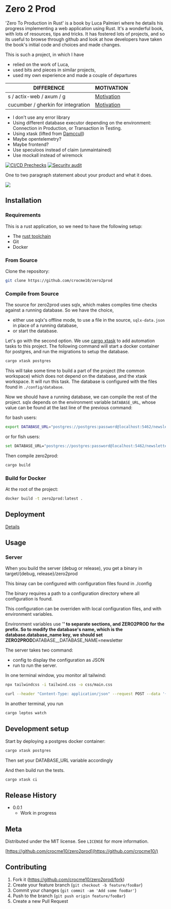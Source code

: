# Zero 2 Prod

'Zero To Production in Rust' is a book by Luca Palmieri where he details his
progress implementing a web application using Rust. It's a wonderful book, with
lots of resources, tips and tricks. It has fostered lots of projects, and so its
useful to browse through github and look at how developers have taken the book's
initial code and choices and made changes.

This is such a project, in which I have
- relied on the work of Luca,
- used bits and pieces in similar projects,
- used my own experience and made a couple of departures


| DIFFERENCE                         | MOTIVATION                                 |
|------------------------------------|--------------------------------------------|
| s / actix-web / axum / g           | [Motivation](/documentation/webserver.md)  |
| cucumber / gherkin for integration | [Motivation](/documentation/cucumber.md)   |

- I don't use any error library
- Using different database executor depending on the environment: Connection in
  Production, or Transaction in Testing.
- Using xtask (lifted from [Damccull](https://github.com/damccull/zero2prod.git))
- Maybe opentelemetry?
- Maybe frontend?
- Use speculoos instead of claim (unmaintained)
- Use mockall instead of wiremock

[![CI/CD Prechecks](https://github.com/crocme10/zero2prod/actions/workflows/general.yml/badge.svg)](https://github.com/crocme10/zero2prod/actions/workflows/general.yml)
[![Security audit](https://github.com/crocme10/zero2prod/actions/workflows/audit.yml/badge.svg)](https://github.com/crocme10/zero2prod/actions/workflows/audit.yml)

One to two paragraph statement about your product and what it does.

![](header.png)

## Installation

### Requirements

This is a rust application, so we need to have the following setup:

- The [rust toolchain](https://www.rust-lang.org/tools/install)
- Git
- Docker

### From Source

Clone the repository:

```sh
git clone https://github.com/crocme10/zero2prod
```

### Compile from Source

The source for zero2prod uses sqlx, which makes compiles time checks against a
running database. So we have the choice,

- either use sqlx's offline mode, to use a file in the source, `sqlx-data.json`
  in place of a running database,
- or start the database.

Let's go with the second option. We use
[cargo xtask](https://github.com/matklad/cargo-xtask) to add automation tasks to
this project. The following command will start a docker container for postgres,
and run the migrations to setup the database.

```sh
cargo xtask postgres
```

This will take some time to build a part of the project (the common workspace)
which does not depend on the database, and the xtask workspace. It will run this
task. The database is configured with the files found in `./config/database`.

Now we should have a running database, we can compile the rest of the project.
sqlx depends on the environment variable `DATABASE_URL`, whose value can be
found at the last line of the previous command:

for bash users:

```sh
export DATABASE_URL="postgres://postgres:password@localhost:5462/newsletter"
```

or for fish users:

```sh
set DATABASE_URL="postgres://postgres:password@localhost:5462/newsletter"
```

Then compile zero2prod:

```sh
cargo build
```

### Build for Docker

At the root of the project:

```sh
docker build -t zero2prod:latest .
```

## Deployment

[Details](/documentations/deployment.md)

## Usage

### Server

When you build the server (debug or release), you get a binary in target/{debug,
release}/zero2prod

This binay can be configured with configuration files found in ./config

The binary requires a path to a configuration directory where all configuration
is found.

This configuration can be overriden with local configuration files, and with
environment variables.

Environment variables use '**' to separate sections, and ZERO2PROD for the
prefix. So to modify the database's name, which is the database.database_name
key, we should set ZERO2PROD**DATABASE\_\_DATABASE_NAME=newsletter

The server takes two command:

- config to display the configuration as JSON
- run to run the server.

In one terminal window, you monitor all tailwind:

```sh
npx tailwindcss -i tailwind.css -o css/main.css
```

```sh
curl --header "Content-Type: application/json" --request POST --data '{"username": "alice", "email": "alice@acme.inc"}' http://localhost:8082/subscriptions
```

In another terminal, you run

```sh
cargo leptos watch
```

## Development setup

Start by deploying a postgres docker container:

```sh
cargo xtask postgres
```

Then set your DATABASE_URL variable accordingly

And then build run the tests.

```sh
cargo xtask ci

```

## Release History

- 0.0.1
  - Work in progress

## Meta

Distributed under the MIT license. See `LICENSE` for more information.

[https://github.com/crocme10/zero2prod](https://github.com/crocme10/)

## Contributing

1. Fork it (<https://github.com/crocme10/zero2prod/fork>)
2. Create your feature branch (`git checkout -b feature/fooBar`)
3. Commit your changes (`git commit -am 'Add some fooBar'`)
4. Push to the branch (`git push origin feature/fooBar`)
5. Create a new Pull Request

<!-- Markdown link & img dfn's -->
